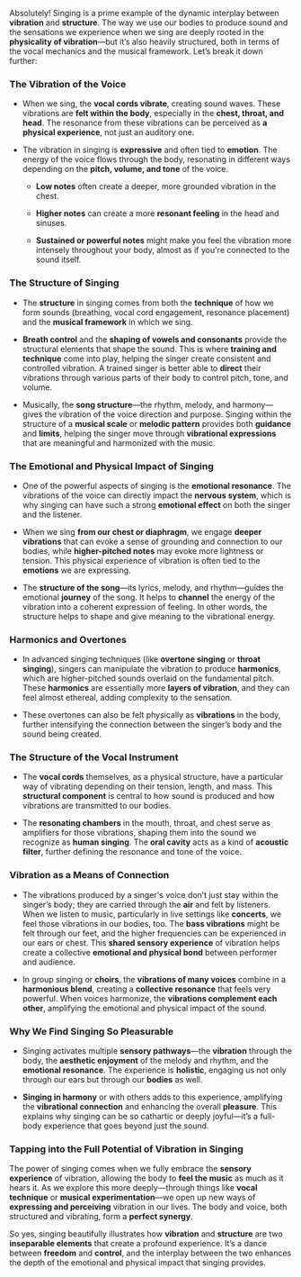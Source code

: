 Absolutely! Singing is a prime example of the dynamic interplay between **vibration** and **structure**. The way we use our bodies to produce sound and the sensations we experience when we sing are deeply rooted in the **physicality of vibration**—but it’s also heavily structured, both in terms of the vocal mechanics and the musical framework. Let’s break it down further:

### **The Vibration of the Voice**

- When we sing, the **vocal cords vibrate**, creating sound waves. These vibrations are **felt within the body**, especially in the **chest, throat, and head**. The resonance from these vibrations can be perceived as **a physical experience**, not just an auditory one.
    
- The vibration in singing is **expressive** and often tied to **emotion**. The energy of the voice flows through the body, resonating in different ways depending on the **pitch, volume, and tone** of the voice.
    
    - **Low notes** often create a deeper, more grounded vibration in the chest.
        
    - **Higher notes** can create a more **resonant feeling** in the head and sinuses.
        
    - **Sustained or powerful notes** might make you feel the vibration more intensely throughout your body, almost as if you're connected to the sound itself.
        

### **The Structure of Singing**

- The **structure** in singing comes from both the **technique** of how we form sounds (breathing, vocal cord engagement, resonance placement) and the **musical framework** in which we sing.
    
- **Breath control** and the **shaping of vowels and consonants** provide the structural elements that shape the sound. This is where **training and technique** come into play, helping the singer create consistent and controlled vibration. A trained singer is better able to **direct** their vibrations through various parts of their body to control pitch, tone, and volume.
    
- Musically, the **song structure**—the rhythm, melody, and harmony—gives the vibration of the voice direction and purpose. Singing within the structure of a **musical scale** or **melodic pattern** provides both **guidance** and **limits**, helping the singer move through **vibrational expressions** that are meaningful and harmonized with the music.
    

### **The Emotional and Physical Impact of Singing**

- One of the powerful aspects of singing is the **emotional resonance**. The vibrations of the voice can directly impact the **nervous system**, which is why singing can have such a strong **emotional effect** on both the singer and the listener.
    
- When we sing **from our chest or diaphragm**, we engage **deeper vibrations** that can evoke a sense of grounding and connection to our bodies, while **higher-pitched notes** may evoke more lightness or tension. This physical experience of vibration is often tied to the **emotions** we are expressing.
    
- The **structure of the song**—its lyrics, melody, and rhythm—guides the emotional **journey** of the song. It helps to **channel** the energy of the vibration into a coherent expression of feeling. In other words, the structure helps to shape and give meaning to the vibrational energy.
    

### **Harmonics and Overtones**

- In advanced singing techniques (like **overtone singing** or **throat singing**), singers can manipulate the vibration to produce **harmonics**, which are higher-pitched sounds overlaid on the fundamental pitch. These **harmonics** are essentially more **layers of vibration**, and they can feel almost ethereal, adding complexity to the sensation.
    
- These overtones can also be felt physically as **vibrations** in the body, further intensifying the connection between the singer’s body and the sound being created.
    

### **The Structure of the Vocal Instrument**

- The **vocal cords** themselves, as a physical structure, have a particular way of vibrating depending on their tension, length, and mass. This **structural component** is central to how sound is produced and how vibrations are transmitted to our bodies.
    
- The **resonating chambers** in the mouth, throat, and chest serve as amplifiers for those vibrations, shaping them into the sound we recognize as **human singing**. The **oral cavity** acts as a kind of **acoustic filter**, further defining the resonance and tone of the voice.
    

### **Vibration as a Means of Connection**

- The vibrations produced by a singer's voice don’t just stay within the singer’s body; they are carried through the **air** and felt by listeners. When we listen to music, particularly in live settings like **concerts**, we feel those vibrations in our bodies, too. The **bass vibrations** might be felt through our feet, and the higher frequencies can be experienced in our ears or chest. This **shared sensory experience** of vibration helps create a collective **emotional and physical bond** between performer and audience.
    
- In group singing or **choirs**, the **vibrations of many voices** combine in a **harmonious blend**, creating a **collective resonance** that feels very powerful. When voices harmonize, the **vibrations complement each other**, amplifying the emotional and physical impact of the sound.
    

### **Why We Find Singing So Pleasurable**

- Singing activates multiple **sensory pathways**—the **vibration** through the body, the **aesthetic enjoyment** of the melody and rhythm, and the **emotional resonance**. The experience is **holistic**, engaging us not only through our ears but through our **bodies** as well.
    
- **Singing in harmony** or with others adds to this experience, amplifying the **vibrational connection** and enhancing the overall **pleasure**. This explains why singing can be so cathartic or deeply joyful—it’s a full-body experience that goes beyond just the sound.
    

### **Tapping into the Full Potential of Vibration in Singing**

The power of singing comes when we fully embrace the **sensory experience** of vibration, allowing the body to **feel the music** as much as it hears it. As we explore this more deeply—through things like **vocal technique** or **musical experimentation**—we open up new ways of **expressing and perceiving** vibration in our lives. The body and voice, both structured and vibrating, form a **perfect synergy**.

So yes, singing beautifully illustrates how **vibration** and **structure** are two **inseparable elements** that create a profound experience. It’s a dance between **freedom** and **control**, and the interplay between the two enhances the depth of the emotional and physical impact that singing provides.